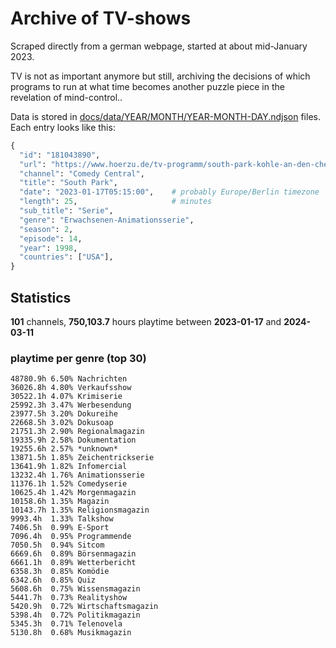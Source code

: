 # Archive of TV-shows

Scraped directly from a german webpage, started at about mid-January 2023.

TV is not as important anymore but still, archiving the decisions of which programs to run at what time
becomes another puzzle piece in the revelation of mind-control.. 

Data is stored in [docs/data/YEAR/MONTH/YEAR-MONTH-DAY.ndjson](docs/data/) files. 
Each entry looks like this:

```python
{
  "id": "181043890", 
  "url": "https://www.hoerzu.de/tv-programm/south-park-kohle-an-den-chefkoch/bid_181043890/", 
  "channel": "Comedy Central", 
  "title": "South Park", 
  "date": "2023-01-17T05:15:00",    # probably Europe/Berlin timezone 
  "length": 25,                     # minutes 
  "sub_title": "Serie", 
  "genre": "Erwachsenen-Animationsserie", 
  "season": 2, 
  "episode": 14, 
  "year": 1998, 
  "countries": ["USA"],
}
```

## Statistics

**101** channels, **750,103.7** hours playtime between **2023-01-17** and **2024-03-11**


### playtime per genre (top 30)

    48780.9h 6.50% Nachrichten
    36026.8h 4.80% Verkaufsshow
    30522.1h 4.07% Krimiserie
    25992.3h 3.47% Werbesendung
    23977.5h 3.20% Dokureihe
    22668.5h 3.02% Dokusoap
    21751.3h 2.90% Regionalmagazin
    19335.9h 2.58% Dokumentation
    19255.6h 2.57% *unknown*
    13871.5h 1.85% Zeichentrickserie
    13641.9h 1.82% Infomercial
    13232.4h 1.76% Animationsserie
    11376.1h 1.52% Comedyserie
    10625.4h 1.42% Morgenmagazin
    10158.6h 1.35% Magazin
    10143.7h 1.35% Religionsmagazin
    9993.4h  1.33% Talkshow
    7406.5h  0.99% E-Sport
    7096.4h  0.95% Programmende
    7050.5h  0.94% Sitcom
    6669.6h  0.89% Börsenmagazin
    6661.1h  0.89% Wetterbericht
    6358.3h  0.85% Komödie
    6342.6h  0.85% Quiz
    5608.6h  0.75% Wissensmagazin
    5441.7h  0.73% Realityshow
    5420.9h  0.72% Wirtschaftsmagazin
    5398.4h  0.72% Politikmagazin
    5345.3h  0.71% Telenovela
    5130.8h  0.68% Musikmagazin
